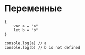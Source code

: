 # Переменные

    {
        var a = "a"
        let b = "b"
    }

    console.log(a) // a
    console.log(b) // b is not defined

